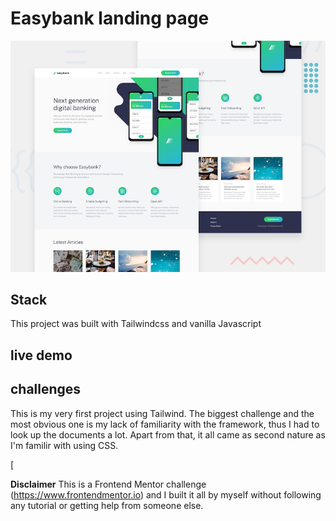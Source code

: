 # Easybank landing page

![Design preview for the Easybank landing page coding challenge](./design/desktop-preview.jpg)

## Stack

This project was built with Tailwindcss and vanilla Javascript

## live demo

## challenges 

This is my very first project using Tailwind. The biggest challenge and the
most obvious one is my lack of familiarity with the framework, thus I had
to look up the documents a lot. Apart from that, it all came as second nature
as I'm familir with using CSS. 

[

**Disclaimer**
This is a Frontend Mentor challenge (https://www.frontendmentor.io) and I built
it all by myself without following any tutorial or getting help from someone else.
